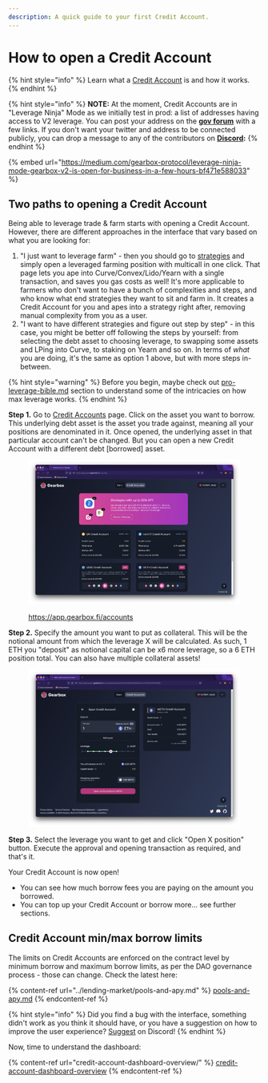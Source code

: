 ```yaml
---
description: A quick guide to your first Credit Account.
---
```


# How to open a Credit Account

{% hint style="info" %}
Learn what a [Credit Account](../overview/credit-account/) is and how it works.
{% endhint %}

{% hint style="info" %}
**NOTE:** At the moment, Credit Accounts are in "Leverage Ninja" Mode as we initially test in prod: a list of addresses having access to V2 leverage. You can post your address on the [**gov forum**](https://gov.gearbox.fi/t/gip-21-leverage-ninja-mode-limits-for-v2/1572/11) with a few links. If you don't want your twitter and address to be connected publicly, you can drop a message to any of the contributors on [**Discord**](https://discord.com/invite/gearbox)**:**&#x20;
{% endhint %}

{% embed url="https://medium.com/gearbox-protocol/leverage-ninja-mode-gearbox-v2-is-open-for-business-in-a-few-hours-bf471e588033" %}

## Two paths to opening a Credit Account

Being able to leverage trade & farm starts with opening a Credit Account. However, there are different approaches in the interface that vary based on what you are looking for:

1. "I just want to leverage farm" - then you should go to [strategies](strategies/ "mention") and simply open a leveraged farming position with multicall in one click. That page lets you ape into Curve/Convex/Lido/Yearn with a single transaction, and saves you gas costs as well! It's more applicable to farmers who don't want to have a bunch of complexities and steps, and who know what end strategies they want to sit and farm in. It creates a Credit Account for you and apes into a strategy right after, removing manual complexity from you as a user.
2. "I want to have different strategies and figure out step by step" - in this case, you might be better off following the steps by yourself: from selecting the debt asset to choosing leverage, to swapping some assets and LPing into Curve, to staking on Yearn and so on. In terms of _what_ you are doing, it's the same as option 1 above, but with more steps in-between.

{% hint style="warning" %}
Before you begin, maybe check out [pro-leverage-bible.md](pro-leverage-bible.md "mention") section to understand some of the intricacies on how max leverage works.
{% endhint %}

**Step 1.** Go to [Credit Accounts](https://app.gearbox.fi/accounts) page. Click on the asset you want to borrow. This underlying debt asset is the asset you trade against, meaning all your positions are denominated in it. Once opened, the underlying asset in that particular account can't be changed. But you can open a new Credit Account with a different debt \[borrowed] asset.&#x20;

<figure><img src="../.gitbook/assets/Screenshot 2022-10-19 at 13.27.08.png" alt=""><figcaption><p><a href="https://app.gearbox.fi/accounts">https://app.gearbox.fi/accounts</a></p></figcaption></figure>

**Step 2.** Specify the amount you want to put as collateral. This will be the notional amount from which the leverage X will be calculated. As such, 1 ETH you "deposit" as notional capital can be x6 more leverage, so a 6 ETH position total. You can also have multiple collateral assets!

<figure><img src="../.gitbook/assets/Screenshot 2022-10-19 at 13.29.11 (1).png" alt=""><figcaption></figcaption></figure>

**Step 3.** Select the leverage you want to get and click "Open X position" button. Execute the approval and opening transaction as required, and that's it.

Your Credit Account is now open!&#x20;

* You can see how much borrow fees you are paying on the amount you borrowed.
* You can top up your Credit Account or borrow more... see further sections.

## Credit Account min/max borrow limits

The limits on Credit Accounts are enforced on the contract level by minimum borrow and maximum borrow limits, as per the DAO governance process - those can change. Check the latest here:

{% content-ref url="../lending-market/pools-and-apy.md" %}
[pools-and-apy.md](../lending-market/pools-and-apy.md)
{% endcontent-ref %}

{% hint style="info" %}
Did you find a bug with the interface, something didn't work as you think it should have, or you have a suggestion on how to improve the user experience? [Suggest](https://discord.gg/hF3QvX2vgt) on Discord!
{% endhint %}

Now, time to understand the dashboard:

{% content-ref url="credit-account-dashboard-overview/" %}
[credit-account-dashboard-overview](credit-account-dashboard-overview/)
{% endcontent-ref %}

